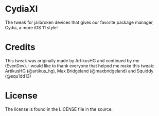 # CydiaXI
The tweak for jailbroken devices that gives our favorite package manager, Cydia, a more iOS 11 style!

# Credits
This tweak was originally made by ArtikusHG and continued by me (EvenDev).
I would like to thank everyone that helped me make this tweak:
ArtikusHG (@artikus_hg), Max Bridgeland (@maxbridgeland) and Squiddy (@squ1dd13) 

# License

The license is found in the LICENSE file in the source.
